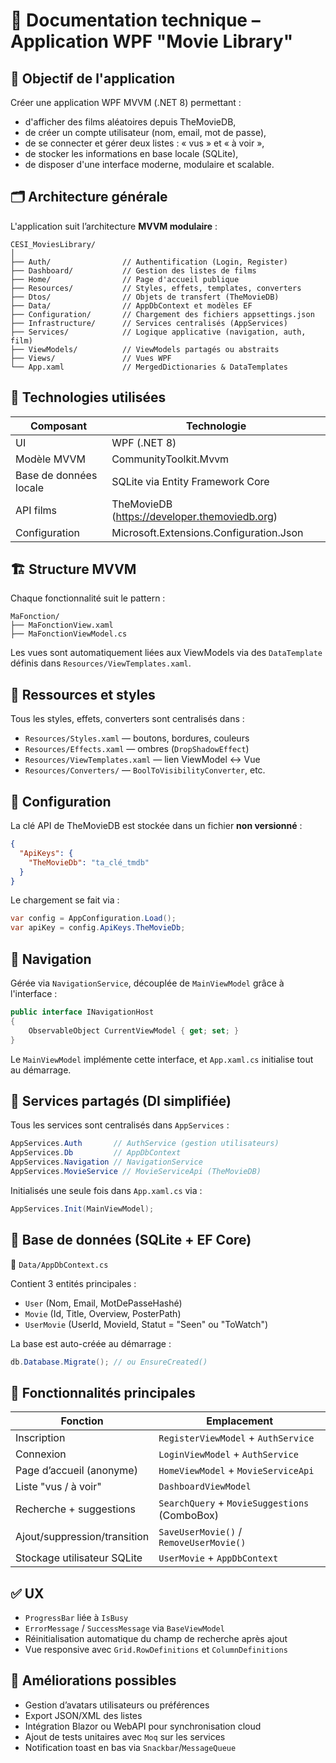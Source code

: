 
# 📘 Documentation technique – Application WPF "Movie Library"

## 🧩 Objectif de l'application

Créer une application WPF MVVM (.NET 8) permettant :

- d'afficher des films aléatoires depuis TheMovieDB,
- de créer un compte utilisateur (nom, email, mot de passe),
- de se connecter et gérer deux listes : « vus » et « à voir »,
- de stocker les informations en base locale (SQLite),
- de disposer d'une interface moderne, modulaire et scalable.

## 🗂️ Architecture générale

L'application suit l’architecture **MVVM modulaire** :

```
CESI_MoviesLibrary/
│
├── Auth/                // Authentification (Login, Register)
├── Dashboard/           // Gestion des listes de films
├── Home/                // Page d'accueil publique
├── Resources/           // Styles, effets, templates, converters
├── Dtos/                // Objets de transfert (TheMovieDB)
├── Data/                // AppDbContext et modèles EF
├── Configuration/       // Chargement des fichiers appsettings.json
├── Infrastructure/      // Services centralisés (AppServices)
├── Services/            // Logique applicative (navigation, auth, film)
├── ViewModels/          // ViewModels partagés ou abstraits
├── Views/               // Vues WPF
└── App.xaml             // MergedDictionaries & DataTemplates
```

## 📌 Technologies utilisées

| Composant                 | Technologie                               |
|--------------------------|-------------------------------------------|
| UI                       | WPF (.NET 8)                              |
| Modèle MVVM              | CommunityToolkit.Mvvm                     |
| Base de données locale   | SQLite via Entity Framework Core          |
| API films                | TheMovieDB (https://developer.themoviedb.org) |
| Configuration            | Microsoft.Extensions.Configuration.Json   |

## 🏗️ Structure MVVM

Chaque fonctionnalité suit le pattern :

```
MaFonction/
├── MaFonctionView.xaml
├── MaFonctionViewModel.cs
```

Les vues sont automatiquement liées aux ViewModels via des `DataTemplate` définis dans `Resources/ViewTemplates.xaml`.

## 📂 Ressources et styles

Tous les styles, effets, converters sont centralisés dans :

- `Resources/Styles.xaml` — boutons, bordures, couleurs
- `Resources/Effects.xaml` — ombres (`DropShadowEffect`)
- `Resources/ViewTemplates.xaml` — lien ViewModel ↔ Vue
- `Resources/Converters/` — `BoolToVisibilityConverter`, etc.

## 🔐 Configuration

La clé API de TheMovieDB est stockée dans un fichier **non versionné** :

```json
{
  "ApiKeys": {
    "TheMovieDb": "ta_clé_tmdb"
  }
}
```

Le chargement se fait via :

```csharp
var config = AppConfiguration.Load();
var apiKey = config.ApiKeys.TheMovieDb;
```

## 🧠 Navigation

Gérée via `NavigationService`, découplée de `MainViewModel` grâce à l'interface :

```csharp
public interface INavigationHost
{
    ObservableObject CurrentViewModel { get; set; }
}
```

Le `MainViewModel` implémente cette interface, et `App.xaml.cs` initialise tout au démarrage.

## 🧩 Services partagés (DI simplifiée)

Tous les services sont centralisés dans `AppServices` :

```csharp
AppServices.Auth       // AuthService (gestion utilisateurs)
AppServices.Db         // AppDbContext
AppServices.Navigation // NavigationService
AppServices.MovieService // MovieServiceApi (TheMovieDB)
```

Initialisés une seule fois dans `App.xaml.cs` via :

```csharp
AppServices.Init(MainViewModel);
```

## 💾 Base de données (SQLite + EF Core)

📄 `Data/AppDbContext.cs`

Contient 3 entités principales :

- `User` (Nom, Email, MotDePasseHashé)
- `Movie` (Id, Title, Overview, PosterPath)
- `UserMovie` (UserId, MovieId, Statut = "Seen" ou "ToWatch")

La base est auto-créée au démarrage :

```csharp
db.Database.Migrate(); // ou EnsureCreated()
```

## 🔄 Fonctionnalités principales

| Fonction                        | Emplacement                               |
|--------------------------------|-------------------------------------------|
| Inscription                    | `RegisterViewModel` + `AuthService`       |
| Connexion                      | `LoginViewModel` + `AuthService`          |
| Page d’accueil (anonyme)       | `HomeViewModel` + `MovieServiceApi`       |
| Liste "vus / à voir"           | `DashboardViewModel`                      |
| Recherche + suggestions        | `SearchQuery` + `MovieSuggestions` (ComboBox) |
| Ajout/suppression/transition   | `SaveUserMovie()` / `RemoveUserMovie()`   |
| Stockage utilisateur SQLite    | `UserMovie` + `AppDbContext`              |

## ✅ UX

- `ProgressBar` liée à `IsBusy`
- `ErrorMessage` / `SuccessMessage` via `BaseViewModel`
- Réinitialisation automatique du champ de recherche après ajout
- Vue responsive avec `Grid.RowDefinitions` et `ColumnDefinitions`

## 🚀 Améliorations possibles

- Gestion d’avatars utilisateurs ou préférences
- Export JSON/XML des listes
- Intégration Blazor ou WebAPI pour synchronisation cloud
- Ajout de tests unitaires avec `Moq` sur les services
- Notification toast en bas via `Snackbar`/`MessageQueue`
